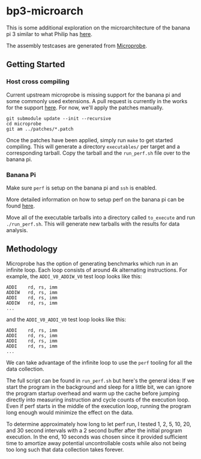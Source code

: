 # bp3-microarch

This is some additional exploration on the microarchitecture of the banana
pi 3 similar to what Philip has
[here](https://github.com/preames/bp3-microarch).

The assembly testcases are generated from
[Microprobe](https://github.com/IBM/microprobe).

## Getting Started

### Host cross compiling

Current upstream microprobe is missing support for the banana pi and some
commonly used extensions. A pull request is currently in the works for the
support [here](https://github.com/IBM/microprobe/pull/44). For now, we'll apply
the patches manually.

```
git submodule update --init --recursive
cd microprobe
git am ../patches/*.patch
```

Once the patches have been applied, simply run `make` to get started compiling.
This will generate a directory `executables/` per target and a corresponding
tarball. Copy the tarball and the `run_perf.sh` file over to the banana pi.

### Banana Pi

Make sure `perf` is setup on the banana pi and `ssh` is enabled.

More detailed information on how to setup perf on the banana pi can be found
[here](https://github.com/preames/public-notes/blob/master/riscv/bp3-setup.rst#id5).

Move all of the executable tarballs into a directory called `to_execute` and run
`./run_perf.sh`. This will generate new tarballs with the results for data
analysis.

## Methodology

Microprobe has the option of generating benchmarks which run in an infinite
loop. Each loop consists of around 4k alternating instructions. For example, the
`ADDI_V0_ADDIW_V0` test loop looks like this:
```
ADDI    rd, rs, imm
ADDIW   rd, rs, imm
ADDI    rd, rs, imm
ADDIW   rd, rs, imm
...
```
and the `ADDI_V0_ADDI_V0` test loop looks like this:
```
ADDI    rd, rs, imm
ADDI    rd, rs, imm
ADDI    rd, rs, imm
ADDI    rd, rs, imm
...
```

We can take advantage of the infinite loop to use the `perf` tooling for all the
data collection.

The full script can be found in `run_perf.sh` but here's the general idea: If
we start the program in the background and sleep for a little bit, we can
ignore the program startup overhead and warm up the cache before jumping
directly into measuring instruction and cycle counts of the execution loop.
Even if perf starts in the middle of the execution loop, running the program
long enough would minimize the effect on the data.

To determine approximately how long to let perf run, I tested 1, 2, 5, 10, 20,
and 30 second intervals with a 2 second buffer after the initial program
execution. In the end, 10 seconds was chosen since it provided sufficient time
to amortize away potential uncontrollable costs while also not being too long
such that data collection takes forever.

